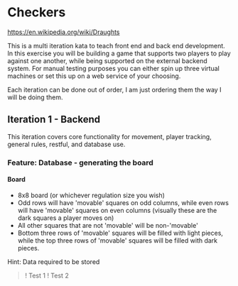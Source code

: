 # Checkers

https://en.wikipedia.org/wiki/Draughts

This is a multi iteration kata to teach front end and back end development.  In this exercise you will be building a game that supports two players to play against one another, while being supported on the external backend system.  For manual testing purposes you can either spin up three virtual machines or set this up on a web service of your choosing.

Each iteration can be done out of order, I am just ordering them the way I will be doing them.

## Iteration 1 - Backend

This iteration covers core functionality for movement, player tracking, general rules, restful, and database use.

### Feature: Database - generating the board

#### Board

- 8x8 board (or whichever regulation size you wish)
- Odd rows will have 'movable' squares on odd columns, while even rows will have 'movable' squares on even columns (visually these are the dark squares a player moves on)
- All other squares that are not 'movable' will be non-'movable'
- Bottom three rows of 'movable' squares will be filled with light pieces, while the top three rows of 'movable' squares will be filled with dark pieces.

Hint: Data required to be stored
>! Test 1
>! Test 2




